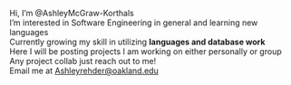 Hi, I’m @AshleyMcGraw-Korthals<br>
I’m interested in Software Engineering in general and learning new languages<br>
Currently growing my skill in utilizing <b>languages and database work</b><br>
Here I will be posting projects I am working on either personally or group<br>
Any project collab just reach out to me!<br>
Email me at Ashleyrehder@oakland.edu<br>

<!---
AshleyMcGraw-Korthals/AshleyMcGraw-Korthals is a ✨ special ✨ repository because its `README.md` (this file) appears on your GitHub profile.
You can click the Preview link to take a look at your changes.
--->

